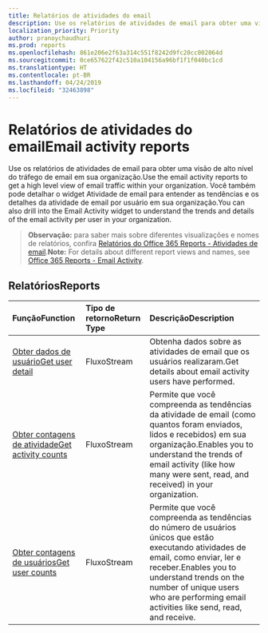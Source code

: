 ```yaml
---
title: Relatórios de atividades do email
description: Use os relatórios de atividades de email para obter uma visão de alto nível do tráfego de email em sua organização. Você também pode detalhar o widget Atividade de email para entender as tendências e os detalhes da atividade de email por usuário em sua organização.
localization_priority: Priority
author: pranoychaudhuri
ms.prod: reports
ms.openlocfilehash: 861e206e2f63a314c551f8242d9fc20cc002064d
ms.sourcegitcommit: 0ce657622f42c510a104156a96bf1f1f040bc1cd
ms.translationtype: HT
ms.contentlocale: pt-BR
ms.lasthandoff: 04/24/2019
ms.locfileid: "32463898"
---
```

# <a name="email-activity-reports"></a><span data-ttu-id="c5cd7-104">Relatórios de atividades do email</span><span class="sxs-lookup"><span data-stu-id="c5cd7-104">Email activity reports</span></span>

<span data-ttu-id="c5cd7-105">Use os relatórios de atividades de email para obter uma visão de alto nível do tráfego de email em sua organização.</span><span class="sxs-lookup"><span data-stu-id="c5cd7-105">Use the email activity reports to get a high level view of email traffic within your organization.</span></span> <span data-ttu-id="c5cd7-106">Você também pode detalhar o widget Atividade de email para entender as tendências e os detalhes da atividade de email por usuário em sua organização.</span><span class="sxs-lookup"><span data-stu-id="c5cd7-106">You can also drill into the Email Activity widget to understand the trends and details of the email activity per user in your organization.</span></span>

> <span data-ttu-id="c5cd7-107">**Observação:** para saber mais sobre diferentes visualizações e nomes de relatórios, confira [Relatórios do Office 365 Reports - Atividades de email](https://support.office.com/client/Email-activity-1cbe2c00-ca65-4fb9-9663-1bbfa58ebe44).</span><span class="sxs-lookup"><span data-stu-id="c5cd7-107">**Note:** For details about different report views and names, see [Office 365 Reports - Email Activity](https://support.office.com/client/Email-activity-1cbe2c00-ca65-4fb9-9663-1bbfa58ebe44).</span></span>

## <a name="reports"></a><span data-ttu-id="c5cd7-108">Relatórios</span><span class="sxs-lookup"><span data-stu-id="c5cd7-108">Reports</span></span>

| <span data-ttu-id="c5cd7-109">Função</span><span class="sxs-lookup"><span data-stu-id="c5cd7-109">Function</span></span>                                 | <span data-ttu-id="c5cd7-110">Tipo de retorno</span><span class="sxs-lookup"><span data-stu-id="c5cd7-110">Return Type</span></span> | <span data-ttu-id="c5cd7-111">Descrição</span><span class="sxs-lookup"><span data-stu-id="c5cd7-111">Description</span></span>                              |
| :--------------------------------------- | :---------- | :--------------------------------------- |
| [<span data-ttu-id="c5cd7-112">Obter dados de usuário</span><span class="sxs-lookup"><span data-stu-id="c5cd7-112">Get user detail</span></span>](../api/reportroot-getemailactivityuserdetail.md) | <span data-ttu-id="c5cd7-113">Fluxo</span><span class="sxs-lookup"><span data-stu-id="c5cd7-113">Stream</span></span>      | <span data-ttu-id="c5cd7-114">Obtenha dados sobre as atividades de email que os usuários realizaram.</span><span class="sxs-lookup"><span data-stu-id="c5cd7-114">Get details about email activity users have performed.</span></span> |
| [<span data-ttu-id="c5cd7-115">Obter contagens de atividade</span><span class="sxs-lookup"><span data-stu-id="c5cd7-115">Get activity counts</span></span>](../api/reportroot-getemailactivitycounts.md) | <span data-ttu-id="c5cd7-116">Fluxo</span><span class="sxs-lookup"><span data-stu-id="c5cd7-116">Stream</span></span>      | <span data-ttu-id="c5cd7-117">Permite que você compreenda as tendências da atividade de email (como quantos foram enviados, lidos e recebidos) em sua organização.</span><span class="sxs-lookup"><span data-stu-id="c5cd7-117">Enables you to understand the trends of email activity (like how many were sent, read, and received) in your organization.</span></span> |
| [<span data-ttu-id="c5cd7-118">Obter contagens de usuários</span><span class="sxs-lookup"><span data-stu-id="c5cd7-118">Get user counts</span></span>](../api/reportroot-getemailactivityusercounts.md) | <span data-ttu-id="c5cd7-119">Fluxo</span><span class="sxs-lookup"><span data-stu-id="c5cd7-119">Stream</span></span>      | <span data-ttu-id="c5cd7-120">Permite que você compreenda as tendências do número de usuários únicos que estão executando atividades de email, como enviar, ler e receber.</span><span class="sxs-lookup"><span data-stu-id="c5cd7-120">Enables you to understand trends on the number of unique users who are performing email activities like send, read, and receive.</span></span> |
